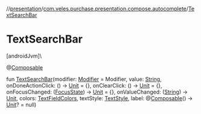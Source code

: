//[presentation](../../index.md)/[com.veles.purchase.presentation.compose.autocomplete](index.md)/[TextSearchBar](-text-search-bar.md)

# TextSearchBar

[androidJvm]\

@[Composable](https://developer.android.com/reference/kotlin/androidx/compose/runtime/Composable.html)

fun [TextSearchBar](-text-search-bar.md)(modifier: [Modifier](https://developer.android.com/reference/kotlin/androidx/compose/ui/Modifier.html) = Modifier, value: [String](https://kotlinlang.org/api/latest/jvm/stdlib/kotlin/-string/index.html), onDoneActionClick: () -&gt; [Unit](https://kotlinlang.org/api/latest/jvm/stdlib/kotlin/-unit/index.html) = {}, onClearClick: () -&gt; [Unit](https://kotlinlang.org/api/latest/jvm/stdlib/kotlin/-unit/index.html) = {}, onFocusChanged: ([FocusState](https://developer.android.com/reference/kotlin/androidx/compose/ui/focus/FocusState.html)) -&gt; [Unit](https://kotlinlang.org/api/latest/jvm/stdlib/kotlin/-unit/index.html) = {}, onValueChanged: ([String](https://kotlinlang.org/api/latest/jvm/stdlib/kotlin/-string/index.html)) -&gt; [Unit](https://kotlinlang.org/api/latest/jvm/stdlib/kotlin/-unit/index.html), colors: [TextFieldColors](https://developer.android.com/reference/kotlin/androidx/compose/material3/TextFieldColors.html), textStyle: [TextStyle](https://developer.android.com/reference/kotlin/androidx/compose/ui/text/TextStyle.html), label: @[Composable](https://developer.android.com/reference/kotlin/androidx/compose/runtime/Composable.html)() -&gt; [Unit](https://kotlinlang.org/api/latest/jvm/stdlib/kotlin/-unit/index.html)? = null)
